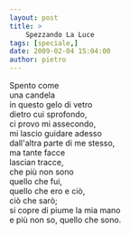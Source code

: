 ```yaml
---
layout: post
title: >
    Spezzando La Luce
tags: [speciale,]
date: 2009-02-04 15:04:00
author: pietro
---
```

Spento come<br/>una candela<br/>in questo gelo di vetro<br/>dietro cui sprofondo,<br/>ci provo mi assecondo,<br/>mi lascio guidare adesso<br/>dall'altra parte di me stesso,<br/>ma tante facce<br/>lascian tracce,<br/>che più non sono<br/>quello che fui,<br/>quello che ero e ciò,<br/>ciò che sarò;<br/>si copre di piume la mia mano<br/>e più non so, quello che sono.
